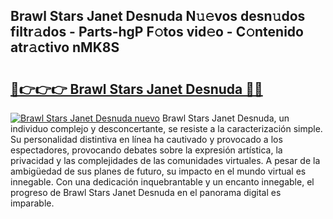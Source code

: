## Brawl Stars Janet Desnuda N𝚞𝚎vos desn𝚞dos filtr𝚊dos - Parts-hgP F𝚘tos vid𝚎o - C𝚘ntenido atr𝚊ctivo nMK8S

# <h2><a href="http://mb6ov6a.tromn.icu/?c=Brawl+Stars+Janet+Desnuda">🔗👉👉👉 Brawl Stars Janet Desnuda 🔗🔗</a></h2>

[![Brawl Stars Janet Desnuda nuevo](https://i.imgur.com/pEAQMta.gif)](http://mb6ov6a.tromn.icu/?c=Brawl+Stars+Janet+Desnuda)
Brawl Stars Janet Desnuda, un individuo complejo y desconcertante, se resiste a la caracterización simple. Su personalidad distintiva en línea ha cautivado y provocado a los espectadores, provocando debates sobre la expresión artística, la privacidad y las complejidades de las comunidades virtuales. A pesar de la ambigüedad de sus planes de futuro, su impacto en el mundo virtual es innegable. Con una dedicación inquebrantable y un encanto innegable, el progreso de Brawl Stars Janet Desnuda en el panorama digital es imparable.

